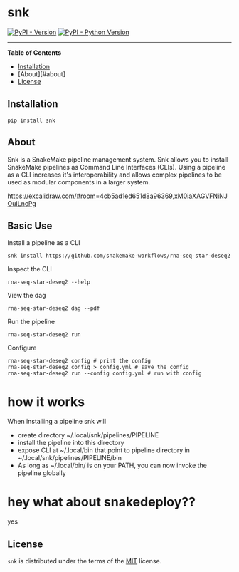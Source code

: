 # snk

[![PyPI - Version](https://img.shields.io/pypi/v/snk.svg)](https://pypi.org/project/snk)
[![PyPI - Python Version](https://img.shields.io/pypi/pyversions/snk.svg)](https://pypi.org/project/snk)

-----

**Table of Contents**

- [Installation](#installation)
- [About][#about]
- [License](#license)

## Installation

```console
pip install snk
```

## About

Snk is a SnakeMake pipeline management system. Snk allows you to install SnakeMake pipelines as Command Line Interfaces (CLIs). Using a pipeline as a CLI increases it's interoperability and allows complex pipelines to be used as modular components in a larger system.

https://excalidraw.com/#room=4cb5ad1ed651d8a96369,xM0iaXAGVFNiNJOuILncPg

## Basic Use

Install a pipeline as a CLI

```
snk install https://github.com/snakemake-workflows/rna-seq-star-deseq2
```

Inspect the CLI   

```
rna-seq-star-deseq2 --help
```

View the dag  

```
rna-seq-star-deseq2 dag --pdf 
```

Run the pipeline 

```
rna-seq-star-deseq2 run
```

Configure 

```
rna-seq-star-deseq2 config # print the config 
rna-seq-star-deseq2 config > config.yml # save the config 
rna-seq-star-deseq2 run --config config.yml # run with config 
```

# how it works

When installing a pipeline snk will

- create directory ~/.local/snk/pipelines/PIPELINE
- install the pipeline into this directory
- expose CLI at ~/.local/bin that point to pipeline directory in ~/.local/snk/pipelines/PIPELINE/bin 
- As long as ~/.local/bin/ is on your PATH, you can now invoke the pipeline globally

# hey what about snakedeploy??
yes

## License

`snk` is distributed under the terms of the [MIT](https://spdx.org/licenses/MIT.html) license.
